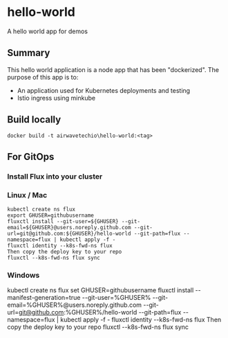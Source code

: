 # hello-world
 A hello world app for demos

## Summary
This hello world application is a node app that has been "dockerized". The purpose of this app is to:
* An application used for Kubernetes deployments and testing
* Istio ingress using minkube

## Build locally
```docker build -t airwavetechio\hello-world:<tag>```




## For GitOps
### Install Flux into your cluster

### Linux / Mac
```
kubectl create ns flux
export GHUSER=githubusername 
fluxctl install --git-user=${GHUSER} --git-email=${GHUSER}@users.noreply.github.com --git-url=git@github.com:${GHUSER}/hello-world --git-path=flux --namespace=flux | kubectl apply -f -
fluxctl identity --k8s-fwd-ns flux
Then copy the deploy key to your repo
fluxctl --k8s-fwd-ns flux sync
```


### Windows 
kubectl create ns flux
set GHUSER=githubusername 
fluxctl install --manifest-generation=true --git-user=%GHUSER% --git-email=%GHUSER%@users.noreply.github.com --git-url=git@github.com:%GHUSER%/hello-world --git-path=flux --namespace=flux | kubectl apply -f -
fluxctl identity --k8s-fwd-ns flux
Then copy the deploy key to your repo
fluxctl --k8s-fwd-ns flux sync